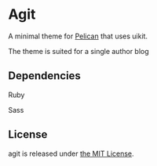 Agit
==============

A minimal theme for [Pelican](http://blog.getpelican.com/) that uses uikit.

The theme is suited for a single author blog 

Dependencies
---------
Ruby

Sass

License
---------

agit is released under [the MIT License](http://opensource.org/licenses/MIT).
